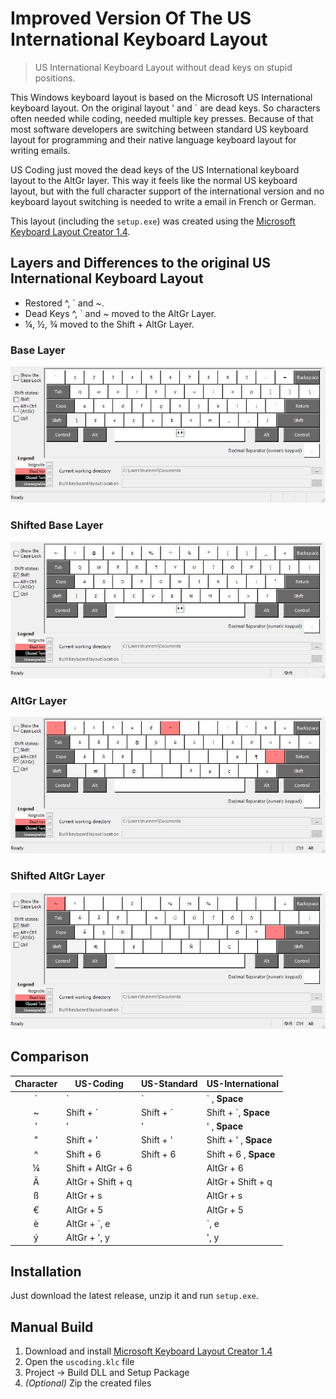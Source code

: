Improved Version Of The US International Keyboard Layout
========================================================

> US International Keyboard Layout without dead keys on stupid positions.

This Windows keyboard layout is based on the Microsoft US International keyboard layout. On the original layout ' and \` are dead keys. So characters often needed while coding, needed multiple key presses. Because of that most software developers are switching between standard US keyboard layout for programming and their native language keyboard layout for writing emails.

US Coding just moved the dead keys of the US International keyboard layout to the AltGr layer. This way it feels like the normal US keyboard layout, but with the full character support of the international version and no keyboard layout switching is needed to write a email in French or German.

This layout (including the `setup.exe`) was created using the [Microsoft Keyboard Layout Creator 1.4](https://www.microsoft.com/en-us/download/details.aspx?id=22339).

Layers and Differences to the original US International Keyboard Layout
-----------------------------------------------------------------------
- Restored ^, \` and ~.
- Dead Keys ^, \` and ~ moved to the AltGr Layer.
- ¼, ½, ¾ moved to the Shift + AltGr Layer.


### Base Layer
![Base Layer](images/USCoding.jpg)

### Shifted Base Layer
![Shifted Base Layer](images/USCodingShft.jpg)

### AltGr Layer
![AltGr Layer](images/USCodingAltGr.jpg)

### Shifted AltGr Layer
![Shifted AltGr Layer](images/USCodingShftAltGr.jpg)


Comparison
----------

| Character | US-Coding          | US-Standard | US-International      |
| :-------: | ------------------ | ----------- | --------------------- |
| `         | `                  | `           | ` , **Space**         |
| ~         | Shift + `          | Shift + `   | Shift + `, **Space**  |
| '         | '                  | '           | ' , **Space**         |
| "         | Shift + '          | Shift + '   | Shift + ' , **Space** |
| ^         | Shift + 6          | Shift + 6   | Shift + 6 , **Space** |
| ¼         | Shift + AltGr + 6  |             | AltGr + 6             |
| Ä         | AltGr + Shift + q  |             | AltGr + Shift + q     |
| ß         | AltGr + s          |             | AltGr + s             |
| €         | AltGr + 5          |             | AltGr + 5             |
| è         | AltGr + `, e       |             | `, e                  |
| ý         | AltGr + ', y       |             | ', y                  |

Installation
------------
Just download the latest release, unzip it and run `setup.exe`.


Manual Build
------------

1. Download and install [Microsoft Keyboard Layout Creator 1.4](https://www.microsoft.com/en-us/download/details.aspx?id=22339)
2. Open the `uscoding.klc` file
3. Project -> Build DLL and Setup Package
4. *(Optional)* Zip the created files